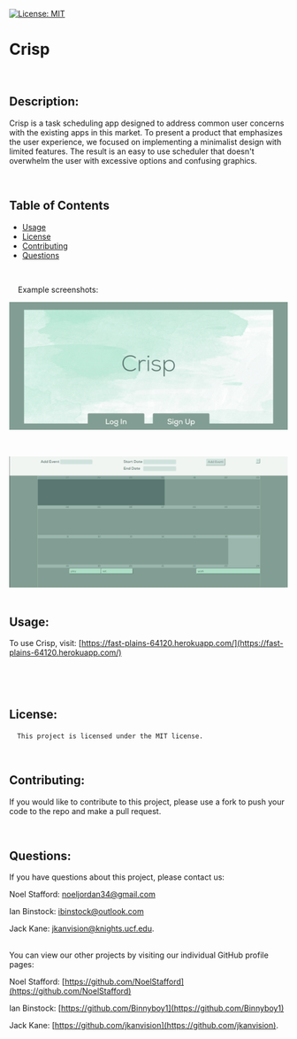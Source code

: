 [![License: MIT](https://img.shields.io/badge/License-MIT-yellow.svg)](https://opensource.org/licenses/MIT)
  
  # Crisp
  <br>

  

  ## Description: 
  Crisp is a task scheduling app designed to address common user concerns with the existing apps in this market. To present a product that emphasizes the user experience, we focused on implementing a minimalist design with limited features. The result is an easy to use scheduler that doesn't overwhelm the user with excessive options and confusing graphics.
  &nbsp;
  &nbsp;

  &nbsp;
  &nbsp;
  ## Table of Contents
  - [Usage](#usage)
  - [License](#license)
  - [Contributing](#contributing)
  - [Questions](#questions)
  <br>

  &nbsp;
  &nbsp;
  Example screenshots:
  

  ![Screenshot of Crisp landing page](client/assets/landing-scrnshot.png)
  
  &nbsp;
  &nbsp;


![Screenshot of Crisp calender page](client/assets/calender-scrnshot.png)
  &nbsp;
  &nbsp;
  ## Usage:
  To use Crisp, visit: [https://fast-plains-64120.herokuapp.com/](https://fast-plains-64120.herokuapp.com/)

  &nbsp;
  &nbsp;

  &nbsp;
  &nbsp;
  ## License:

      This project is licensed under the MIT license.

    
  &nbsp;
  &nbsp;

  ## Contributing:
  If you would like to contribute to this project, please use a fork to push your code to the repo and make a pull request.
  &nbsp;
  &nbsp;
  
  &nbsp;
  &nbsp;
  ## Questions:
  If you have questions about this project, please contact us:
  <br>

  Noel Stafford:  [noeljordan34@gmail.com](noeljordan34@gmail.com)

  Ian Binstock:  [ibinstock@outlook.com](ibinstock@outlook.com)

  Jack Kane:  [jkanvision@knights.ucf.edu](mailto:jkanvision@knights.ucf.edu). 
  <br>
  &nbsp;
  &nbsp;

  You can view our other projects by visiting our individual GitHub profile pages:
  <br>

  Noel Stafford:  [https://github.com/NoelStafford](https://github.com/NoelStafford)

  Ian Binstock:  [https://github.com/Binnyboy1](https://github.com/Binnyboy1)

  Jack Kane:  [https://github.com/jkanvision](https://github.com/jkanvision).